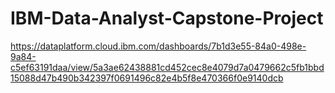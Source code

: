 # IBM-Data-Analyst-Capstone-Project

https://dataplatform.cloud.ibm.com/dashboards/7b1d3e55-84a0-498e-9a84-c5ef63191daa/view/5a3ae62438881cd452cec8e4079d7a0479662c5fb1bbd15088d47b490b342397f0691496c82e4b5f8e470366f0e9140dcb 
